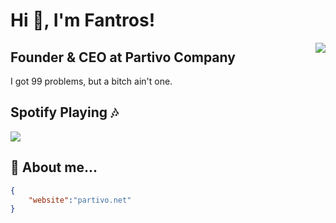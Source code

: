 # Hi 👋, I'm Fantros!
<img align="right" src="https://spotify-github-profile.vercel.app/api/view?uid=31us4ohbcaotjvvfxk5szygl4tle&cover_image=true&theme=default" />

## Founder & CEO at Partivo Company
I got 99 problems, but a bitch ain't one.

## Spotify Playing :notes:
<img src="https://github-readme-stats.vercel.app/api?username=fantros&show_icons=true&theme=dark" width="%1" />

## 📃 About me...  
```json
{
    "website":"partivo.net"
}
```
